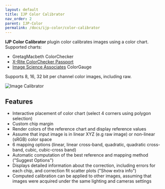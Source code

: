 ```yaml
---
layout: default
title: IJP Color Calibrator
nav_order: 2
parent: IJP-Color
permalink: /docs/ijp-color/color-calibrator
---
```


__IJP Color Calibrator__ plugin color calibrates images using a color chart. Supported charts:
* GretagMacbeth ColorChecker
* [X-Rite ColorChecker Passport](https://xritephoto.com/colorchecker-passport-photo)
* [Image Science Associates](https://www.imagescienceassociates.com/) ColorGauge

Supports 8, 16, 32 bit per channel color images, including raw.

![Image Calibrator]({{site.url}}/assets/images/ijp-color/Color_Calibrator_0.6_01.png)

## Features
* Interactive placement of color chart (select 4 corners using polygon selection)
* Custom chip margin
* Render colors of the reference chart and display reference values
* Assume that input image is in linear XYZ (e.g raw image) or non-linear (sRGB) color space
* 6 mapping options (linear, linear cross-band, quadratic, quadratic cross-band, cubic, cubic-cross band)
* Automatic computation of the best reference and mapping method ("Suggest Options")
* Displays detailed information about the correction, including errors for each chip, and correction fit scatter plots ("Show extra info")
* Computed calibration can be applied to other images, assuming that images were acquired under the same lighting and cameras settings
